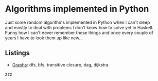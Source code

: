 # Algorithms implemented in Python

Just some random algorithms implemented in Python when I can't sleep and mostly to deal with problems I don't know how to solve yet
in Haskell. Funny how I can't never remember these things and once every couple of years I have to look them up like new...

## Listings

- [Graphs](graph/): dfs, bfs, transitive closure, dag, dijkstra

zzz
